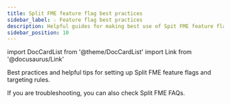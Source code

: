 ```yaml
---
title: Split FME feature flag best practices
sidebar_label: ☆ Feature flag best practices
description: Helpful guides for making best use of Spit FME feature flags
sidebar_position: 10
---
```


import DocCardList from '@theme/DocCardList'
import Link from '@docusaurus/Link'

Best practices and helpful tips for setting up Split FME feature flags and targeting rules.

<DocCardList />

If you are troubleshooting, you can also check <Link to="/docs/faqs/feature-management-experimentation">Split FME FAQs</Link>.